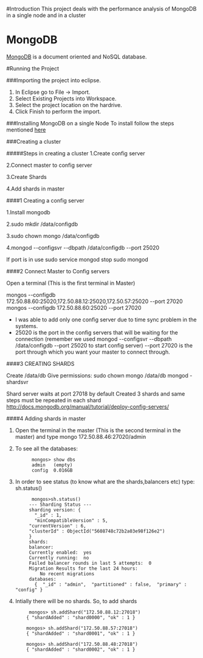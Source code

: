 #Introduction
This project deals with the performance analysis of MongoDB in a single node and in a cluster 

# MongoDB
[MongoDB](https://en.wikipedia.org/wiki/MongoDB) is a document oriented and NoSQL database.


#Running the Project

###Importing the project into eclipse.
1. In Eclipse go to File -> Import.
2. Select Existing Projects into Workspace.
3. Select the project location on the hardrive.
4. Click Finish to perform the import.

###Installing MongoDB on a single Node
To install follow the steps mentioned [here](https://docs.mongodb.org/manual/tutorial/install-mongodb-on-ubuntu/)

###Creating a cluster

#####Steps in creating a cluster
1.Create config server

2.Connect master to config server

3.Create Shards

4.Add shards in master



 


####1  Creating a config server

1.Install mongodb

2.sudo mkdir /data/configdb

3.sudo chown mongo  /data/configdb

4.mongod --configsvr --dbpath /data/configdb --port 25020


If port is in use
sudo service mongod stop sudo mongod



####2  Connect Master to Config servers

Open a terminal (This is the first terminal in Master)
     
mongos --configdb 172.50.88.60:25020,172.50.88.12:25020,172.50.57:25020 --port 27020
mongos --configdb 172.50.88.60:25020 --port 27020

* I was able to add only one config server due to time sync problem in the systems.
* 25020 is the port in the config servers that will be waiting for the connection (remember we used  mongod --configsvr --dbpath /data/configdb --port 25020 to start config server)
--port 27020 is the port through which you want your master to connect through.


####3  CREATING SHARDS

Create /data/db 
Give permissions:  sudo chown mongo /data/db 
mongod -shardsvr

Shard server waits at port 27018 by default
      Created 3 shards and same steps must be repeated in each shard
    http://docs.mongodb.org/manual/tutorial/deploy-config-servers/

####4  Adding shards in master

1. Open the terminal in the master (This is the second terminal in the master) and type mongo 172.50.88.46:27020/admin

2. To see all the databases:

             
             mongos> show dbs 
             admin   (empty)
             config  0.016GB
              
3. In order to see status (to know what are the shards,balancers etc) type: sh.status()
             
              
             mongos>sh.status()
            --- Sharding Status --- 
            sharding version: {
	          "_id" : 1,
	          "minCompatibleVersion" : 5,
           	"currentVersion" : 6,
          	"clusterId" : ObjectId("5608748c72b2a03e98f126e2")
            }
            shards:
            balancer:
          	Currently enabled:  yes
           	Currently running:  no
           	Failed balancer rounds in last 5 attempts:  0
           	Migration Results for the last 24 hours: 
         		No recent migrations
            databases:
	          {  "_id" : "admin",  "partitioned" : false,  "primary" : "config" }
	          
4. Intially	there will be no shards. So, to add shards          


           
            mongos> sh.addShard("172.50.88.12:27018")
           { "shardAdded" : "shard0000", "ok" : 1 }

           mongos> sh.addShard("172.50.88.57:27018")
           { "shardAdded" : "shard0001", "ok" : 1 }

           mongos> sh.addShard("172.50.88.48:27018")
           { "shardAdded" : "shard0002", "ok" : 1 }
          

